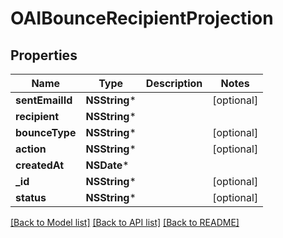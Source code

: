 # OAIBounceRecipientProjection

## Properties
Name | Type | Description | Notes
------------ | ------------- | ------------- | -------------
**sentEmailId** | **NSString*** |  | [optional] 
**recipient** | **NSString*** |  | 
**bounceType** | **NSString*** |  | [optional] 
**action** | **NSString*** |  | [optional] 
**createdAt** | **NSDate*** |  | 
**_id** | **NSString*** |  | [optional] 
**status** | **NSString*** |  | [optional] 

[[Back to Model list]](../README#documentation-for-models) [[Back to API list]](../README#documentation-for-api-endpoints) [[Back to README]](../README)


